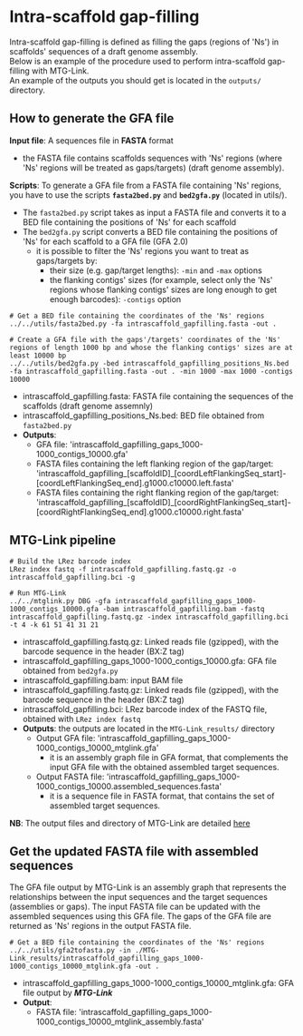 # Intra-scaffold gap-filling

Intra-scaffold gap-filling is defined as filling the gaps (regions of 'Ns') in scaffolds' sequences of a draft genome assembly.  
Below is an example of the procedure used to perform intra-scaffold gap-filling with MTG-Link.  
An example of the outputs you should get is located in the `outputs/` directory.


## How to generate the GFA file

**Input file**: A sequences file in **FASTA** format
* the FASTA file contains scaffolds sequences with 'Ns' regions (where 'Ns' regions will be treated as gaps/targets) (draft genome assembly).

**Scripts**: To generate a GFA file from a FASTA file containing 'Ns' regions, you have to use the scripts **`fasta2bed.py`** and **`bed2gfa.py`** (located in utils/).
* The `fasta2bed.py` script takes as input a FASTA file and converts it to a BED file containing the positions of 'Ns' for each scaffold
* The `bed2gfa.py` script converts a BED file containing the positions of 'Ns' for each scaffold to a GFA file (GFA 2.0) 
    * it is possible to filter the 'Ns' regions you want to treat as gaps/targets by:
        * their size (e.g. gap/target lengths): `-min` and `-max` options
        * the flanking contigs' sizes (for example, select only the 'Ns' regions whose flanking contigs' sizes are long enough to get enough barcodes): `-contigs` option
```
# Get a BED file containing the coordinates of the 'Ns' regions
../../utils/fasta2bed.py -fa intrascaffold_gapfilling.fasta -out .

# Create a GFA file with the gaps'/targets' coordinates of the 'Ns' regions of length 1000 bp and whose the flanking contigs' sizes are at least 10000 bp
../../utils/bed2gfa.py -bed intrascaffold_gapfilling_positions_Ns.bed -fa intrascaffold_gapfilling.fasta -out . -min 1000 -max 1000 -contigs 10000
```
* intrascaffold_gapfilling.fasta: FASTA file containing the sequences of the scaffolds (draft genome assemnly)
* intrascaffold_gapfilling_positions_Ns.bed: BED file obtained from `fasta2bed.py`
* **Outputs**: 
    * GFA file: 'intrascaffold_gapfilling_gaps_1000-1000_contigs_10000.gfa'
    * FASTA files containing the left flanking region of the gap/target: 'intrascaffold_gapfilling_[scaffoldID]_[coordLeftFlankingSeq_start]-[coordLeftFlankingSeq_end].g1000.c10000.left.fasta'
    * FASTA files containing the right flanking region of the gap/target: 'intrascaffold_gapfilling_[scaffoldID]_[coordRightFlankingSeq_start]-[coordRightFlankingSeq_end].g1000.c10000.right.fasta'


## MTG-Link pipeline

```
# Build the LRez barcode index
LRez index fastq -f intrascaffold_gapfilling.fastq.gz -o intrascaffold_gapfilling.bci -g

# Run MTG-Link
../../mtglink.py DBG -gfa intrascaffold_gapfilling_gaps_1000-1000_contigs_10000.gfa -bam intrascaffold_gapfilling.bam -fastq intrascaffold_gapfilling.fastq.gz -index intrascaffold_gapfilling.bci -t 4 -k 61 51 41 31 21
```
* intrascaffold_gapfilling.fastq.gz: Linked reads file (gzipped), with the barcode sequence in the header (BX:Z tag)
* intrascaffold_gapfilling_gaps_1000-1000_contigs_10000.gfa: GFA file obtained from `bed2gfa.py`
* intrascaffold_gapfilling.bam: input BAM file
* intrascaffold_gapfilling.fastq.gz: Linked reads file (gzipped), with the barcode sequence in the header (BX:Z tag)
* intrascaffold_gapfilling.bci: LRez barcode index of the FASTQ file, obtained with `LRez index fastq`
* **Outputs**: the outputs are located in the `MTG-Link_results/` directory
    * Output GFA file: 'intrascaffold_gapfilling_gaps_1000-1000_contigs_10000_mtglink.gfa'
        * it is an assembly graph file in GFA format, that complements the input GFA file with the obtained assembled target sequences.
    * Output FASTA file: 'intrascaffold_gapfilling_gaps_1000-1000_contigs_10000.assembled_sequences.fasta'
        * it is a sequence file in FASTA format, that contains the set of assembled target sequences.

**NB**: The output files and directory of MTG-Link are detailed [here](TODO)


## Get the updated FASTA file with assembled sequences

The GFA file output by MTG-Link is an assembly graph that represents the relationships between the input sequences and the target sequences (assemblies or gaps). The input FASTA file can be updated with the assembled sequences using this GFA file. The gaps of the GFA file are returned as 'Ns' regions in the output FASTA file.
```
# Get a BED file containing the coordinates of the 'Ns' regions
../../utils/gfa2tofasta.py -in ./MTG-Link_results/intrascaffold_gapfilling_gaps_1000-1000_contigs_10000_mtglink.gfa -out .
```
* intrascaffold_gapfilling_gaps_1000-1000_contigs_10000_mtglink.gfa: GFA file output by ***MTG-Link***
* **Output**:
    * FASTA file: 'intrascaffold_gapfilling_gaps_1000-1000_contigs_10000_mtglink_assembly.fasta'

